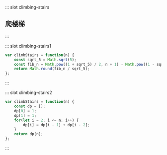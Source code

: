 ::: slot climbing-stairs
## 爬楼梯
:::

::: slot climbing-stairs1
```js
var climbStairs = function(n) {
    const sqrt_5 = Math.sqrt(5);
    const fib_n = Math.pow((1 + sqrt_5) / 2, n + 1) - Math.pow((1 - sqrt_5) / 2,n + 1);
    return Math.round(fib_n / sqrt_5);
};
```
:::

::: slot climbing-stairs2
```js
var climbStairs = function(n) {
    const dp = [];
    dp[0] = 1;
    dp[1] = 1;
    for(let i = 2; i <= n; i++) {
        dp[i] = dp[i - 1] + dp[i - 2];
    }
    return dp[n];
};
```
:::

<algorithm-dynamic/>